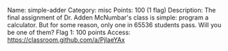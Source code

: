Name: simple-adder
Category: misc
Points: 100 (1 flag)
Description:
The final assignment of Dr. Adden McNumbar's class is simple: program a calculator. But for some reason, only one in 65536 students pass. Will you be one of them?
Flag 1: 100 points
Access: https://classroom.github.com/a/PjIaeYAx

